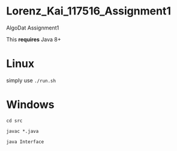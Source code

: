 # Lorenz_Kai_117516_Assignment1
AlgoDat Assignment1

This **requires** Java 8+

# Linux

simply use `./run.sh`

# Windows

`cd src`

`javac *.java`

`java Interface`
